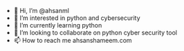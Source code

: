 - 👋 Hi, I’m @ahsanml
- 👀 I’m interested in python and cybersecurity
- 🌱 I’m currently learning python 
- 💞️ I’m looking to collaborate on python cyber security tool
- 📫 How to reach me ahsanshameem.com

<!---
ahsanml/ahsanml is a ✨ special ✨ repository because its `README.md` (this file) appears on your GitHub profile.
You can click the Preview link to take a look at your changes.
--->
